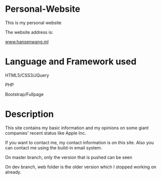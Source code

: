 # Personal-Website
This is my personal website

The website address is: 

www.hansenwang.ml

# Language and Framework used

HTML5/CSS3/JQuery

PHP

Bootstrap/Fullpage

# Description
This site contains my basic information and my opinions on some giant companies' recent status like Apple Inc.

If you want to contact me, my contact information is on this site. Also you can contact me using the build-in email system.

On master branch, only the version that is pushed can be seen

On  dev branch, web folder is the older version which I stopped working on already.
